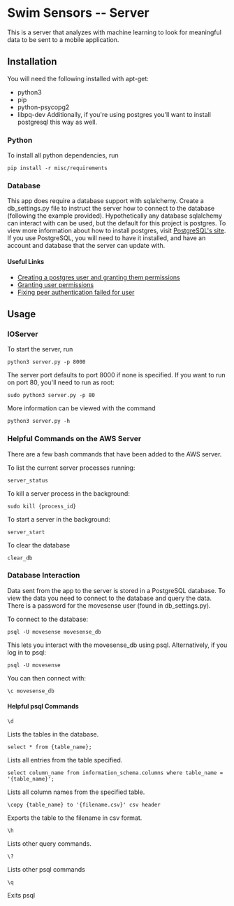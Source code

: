 # Swim Sensors -- Server
This is a server that analyzes with machine learning to look for meaningful data to be sent to a mobile application.

## Installation
You will need the following installed with apt-get:
- python3
- pip
- python-psycopg2
- libpq-dev
Additionally, if you're using postgres you'll want to install postgresql this way as well.

### Python
To install all python dependencies, run
```
pip install -r misc/requirements
```
### Database
This app does require a database support with sqlalchemy. Create a db_settings.py file to instruct the server how to connect to the database (following the example provided). Hypothetically any database sqlalchemy can interact with can be used, but the default for this project is postgres. To view more information about how to install postgres, visit [PostgreSQL's site](https://www.postgresql.org/download/). If you use PostgreSQL, you will need to have it installed, and have an account and database that the server can update with.

#### Useful Links
- [Creating a postgres user and granting them permissions](https://medium.com/coding-blocks/creating-user-database-and-adding-access-on-postgresql-8bfcd2f4a91e)
- [Granting user permissions](https://www.digitalocean.com/docs/databases/postgresql/how-to/modify-user-privileges/)
- [Fixing peer authentication failed for user](https://gist.github.com/AtulKsol/4470d377b448e56468baef85af7fd614)


## Usage
### IOServer
To start the server, run
```
python3 server.py -p 8000
```
The server port defaults to port 8000 if none is specified. If you want to run on port 80, you'll need to run as root:
```
sudo python3 server.py -p 80
```

More information can be viewed with the command
```
python3 server.py -h
```


### Helpful Commands on the AWS Server
There are a few bash commands that have been added to the AWS server.

To list the current server processes running:
```
server_status
```

To kill a server process in the background:
```
sudo kill {process_id}
```

To start a server in the background:
```
server_start
```

To clear the database
```
clear_db
```

### Database Interaction
Data sent from the app to the server is stored in a PostgreSQL database. To view the data you need to connect to the database and query the data. There is a password for the movesense user (found in db_settings.py).

To connect to the database:
```
psql -U movesense movesense_db
```
This lets you interact with the movesense_db using psql.
Alternatively, if you log in to psql:
```
psql -U movesense
```
You can then connect with:
```
\c movesense_db
```


#### Helpful psql Commands

```
\d
```
Lists the tables in the database.

```
select * from {table_name};
```
Lists all entries from the table specified.

```
select column_name from information_schema.columns where table_name = '{table_name}';
```
Lists all column names from the specified table.

```
\copy {table_name} to '{filename.csv}' csv header
```
Exports the table to the filename in csv format.

```
\h
```
Lists other query commands.

```
\?
```
Lists other psql commands

```
\q
```
Exits psql
